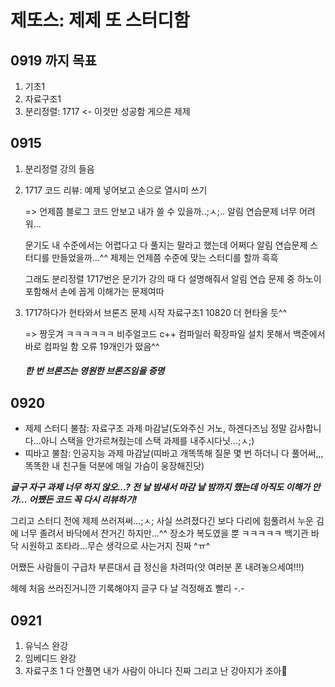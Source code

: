 # 제또스: 제제 또 스터디함

## 0919 까지 목표

1. 기초1
2. 자료구조1
3. 분리정렬: 1717 <- 이것만 성공함 게으른 제제

## 0915
1. 분리정렬 강의 들음

2. 1717 코드 리뷰: 예제 넣어보고 손으로 열시미 쓰기 
   
   => 언제쯤 블로그 코드 안보고 내가 쓸 수 있을까..;ㅅ;..
      알림 연습문제 너무 어려워...
      
      문기도 내 수준에서는 어렵다고 다 풀지는 말라고 했는데 어쩌다 알림 연습문제 스터디를 만들었을까...^^
      제제는 언제쯤 수준에 맞는 스터디를 할까 흑흑
      
      그래도 분리정렬 1717번은 문기가 강의 때 다 설명해줘서 알림 연습 문제 중 하노이 포함해서 손에 꼽게 이해가는 문제여따

3. 1717하다가 현타와서 브론즈 문제 시작
    자료구조1 10820
    더 현타올 듯^^
    
    => 짱웃겨 ㅋㅋㅋㅋㅋㅋ 비주얼코드 c++ 컴파일러 확장파일 설치 못해서 백준에서 바로 컴파일 함 오류 19개인가 떴음^^
    ##### 한 번 브론즈는 영원한 브론즈임을 증명
    
## 0920

- 제제 스터디 불참: 자료구조 과제 마감날(도와주신 거노, 하겐다즈님 정말 감사합니다...아니 스택을 안가르쳐줬는데 스택 과제를 내주시다닛...;ㅅ;)
- 띠바고 불참: 인공지능 과제 마감날(띠바고 개똑똑해 질문 몇 번 하더니 다 풀어써,,,똑똑한 내 친구들 덕분에 매일 가슴이 웅장해진닷)

***글구 자구 과제 너무 하지 않오...?
전 날 밤새서 마감 날 밤까지 했는데 아직도 이해가 안가...
어쨌든 코드 꼭 다시 리뷰하기!***

그리고 스터디 전에 제제 쓰러져써...;ㅅ;
사실 쓰려졌다긴 보다 다리에 힘풀려서 누운 김에 너무 졸려서 바닥에서 잔거긴 하지만...^^
장소가 복도였을 뿐 ㅋㅋㅋㅋㅋ 
백기관 바닥 시원하고 조타라...무슨 생각으로 사는거지 진짜 ^ㅠ^

어쨌든 사람들이 구급차 부른대서 급 정신을 차려따(앗 여러분 폰 내려놓으세여!!!)

헤헤 처음 쓰러진거니깐 기록해야지 글구 다 날 걱정해죠 빨리 -.-

## 0921
1. 유닉스 완강
2. 임베디드 완강
3. 자료구조 1 다 안풀면 내가 사람이 아니다 진짜 그리고 난 강아지가 조아🐶
